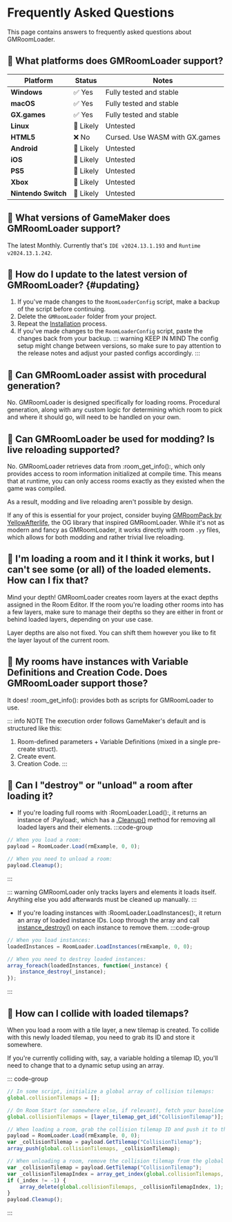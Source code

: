 # Frequently Asked Questions

This page contains answers to frequently asked questions about GMRoomLoader.

## 📍 What platforms does GMRoomLoader support?
| Platform            | Status   | Notes                                   |
| ------------------- | -------- | --------------------------------------- |
| **Windows**         | ✅ Yes    | Fully tested and stable                 |
| **macOS**           | ✅ Yes    | Fully tested and stable                 |
| **GX.games**        | ✅ Yes    | Fully tested and stable                 |
| **Linux**           | 🚧 Likely | Untested                                |
| **HTML5**           | ❌ No     | Cursed. Use WASM with GX.games          |
| **Android**         | 🚧 Likely | Untested                                |
| **iOS**             | 🚧 Likely | Untested                                |
| **PS5**             | 🚧 Likely | Untested                                |
| **Xbox**            | 🚧 Likely | Untested                                |
| **Nintendo Switch** | 🚧 Likely | Untested                                |

## 📍 What versions of GameMaker does GMRoomLoader support?
The latest Monthly. Currently that's `IDE v2024.13.1.193` and `Runtime v2024.13.1.242`.

## 📍 How do I update to the latest version of GMRoomLoader? {#updating}
1. If you've made changes to the `RoomLoaderConfig` script, make a backup of the script before continuing.
2. Delete the `GMRoomLoader` folder from your project.
3. Repeat the [Installation](/pages/home/gettingStarted/#installation) process.
4. If you've made changes to the `RoomLoaderConfig` script, paste the changes back from your backup.
    ::: warning KEEP IN MIND
    The config setup might change between versions, so make sure to pay attention to the release notes and adjust your pasted configs accordingly.
    :::

## 📍 Can GMRoomLoader assist with procedural generation?
No. GMRoomLoader is designed specifically for loading rooms. Procedural generation, along with any custom logic for determining which room to pick and where it should go, will need to be handled on your own.

## 📍 Can GMRoomLoader be used for modding? Is live reloading supported?
No. GMRoomLoader retrieves data from :room_get_info():, which only provides access to room information initialized at compile time. This means that at runtime, you can only access rooms exactly as they existed when the game was compiled. 

As a result, modding and live reloading aren't possible by design.

If any of this is essential for your project, consider buying [GMRoomPack by YellowAfterlife](https://yellowafterlife.itch.io/gmroompack), the OG library that inspired GMRoomLoader. While it's not as modern and fancy as GMRoomLoader, it works directly with room `.yy` files, which allows for both modding and rather trivial live reloading.

## 📍 I'm loading a room and it I think it works, but I can't see some (or all) of the loaded elements. How can I fix that?
Mind your depth! GMRoomLoader creates room layers at the exact depths assigned in the Room Editor. If the room you're loading other rooms into has a few layers, make sure to manage their depths so they are either in front or behind loaded layers, depending on your use case.

Layer depths are also not fixed. You can shift them however you like to fit the layer layout of the current room.

## 📍 My rooms have instances with Variable Definitions and Creation Code. Does GMRoomLoader support those?
It does! :room_get_info(): provides both as scripts for GMRoomLoader to use. 

::: info NOTE
The execution order follows GameMaker's default and is structured like this:
1. Room-defined parameters + Variable Definitions (mixed in a single pre-create struct).
2. Create event.
3. Creation Code.
:::

## 📍 Can I "destroy" or "unload" a room after loading it?
* If you're loading full rooms with :RoomLoader.Load():, it returns an instance of :Payload:, which has a [.Cleanup()](/pages/api/payload/cleanup/#cleanup-1) method for removing all loaded layers and their elements.
:::code-group
```js [Example]
// When you load a room:
payload = RoomLoader.Load(rmExample, 0, 0);

// When you need to unload a room:
payload.Cleanup();
```
:::

::: warning
GMRoomLoader only tracks layers and elements it loads itself. Anything else you add afterwards must be cleaned up manually.
:::

* If you're loading instances with :RoomLoader.LoadInstances():, it return an array of loaded instance IDs. Loop through the array and call [instance_destroy()](https://manual.gamemaker.io/monthly/en/GameMaker_Language/GML_Reference/Asset_Management/Instances/instance_destroy.htm) on each instance to remove them.
:::code-group
```js [Example]
// When you load instances:
loadedInstances = RoomLoader.LoadInstances(rmExample, 0, 0);

// When you need to destroy loaded instances:
array_foreach(loadedInstances, function(_instance) {
    instance_destroy(_instance);
});
```
:::

## 📍 How can I collide with loaded tilemaps?
When you load a room with a tile layer, a new tilemap is created. To collide with this newly loaded tilemap, you need to grab its ID and store it somewhere.

If you're currently colliding with, say, a variable holding a tilemap ID, you'll need to change that to a dynamic setup using an array.

::: code-group
```js [Example]
// In some script, initialize a global array of collision tilemaps:
global.collisionTilemaps = [];

// On Room Start (or somewhere else, if relevant), fetch your baseline collision tilemap ID:
global.collisionTilemaps = [layer_tilemap_get_id("CollisionTilemap")];

// When loading a room, grab the collision tilemap ID and push it to the global collision tilemaps array:
payload = RoomLoader.Load(rmExample, 0, 0);
var _collisionTilemap = payload.GetTilemap("CollisionTilemap");
array_push(global.collisionTilemaps, _collisionTilemap);

// When unloading a room, remove the collision tilemap from the global collision tilemaps array:
var _collisionTilemap = payload.GetTilemap("CollisionTilemap");
var _collisionTilemapIndex = array_get_index(global.collisionTilemaps, _collisionTilemap);
if (_index != -1) {
    array_delete(global.collisionTilemaps, _collisionTilemapIndex, 1);
}
payload.Cleanup();
```
:::
